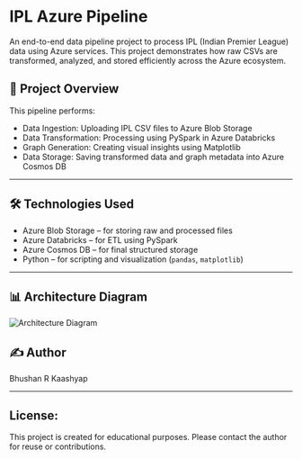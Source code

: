 # IPL Azure Pipeline 

An end-to-end data pipeline project to process IPL (Indian Premier League) data using Azure services. This project demonstrates how raw CSVs are transformed, analyzed, and stored efficiently across the Azure ecosystem.

## 🚀 Project Overview

This pipeline performs:
- Data Ingestion: Uploading IPL CSV files to Azure Blob Storage
- Data Transformation: Processing using PySpark in Azure Databricks
- Graph Generation: Creating visual insights using Matplotlib
- Data Storage: Saving transformed data and graph metadata into Azure Cosmos DB

---

## 🛠 Technologies Used

- Azure Blob Storage – for storing raw and processed files
- Azure Databricks – for ETL using PySpark
- Azure Cosmos DB – for final structured storage
- Python – for scripting and visualization (`pandas`, `matplotlib`)

---

## 📊 Architecture Diagram

![Architecture Diagram](architecture/architecture_diagram.png)


## ✍️ Author

Bhushan R Kaashyap

---

## License:

This project is created for educational purposes. Please contact the author for reuse or contributions.
